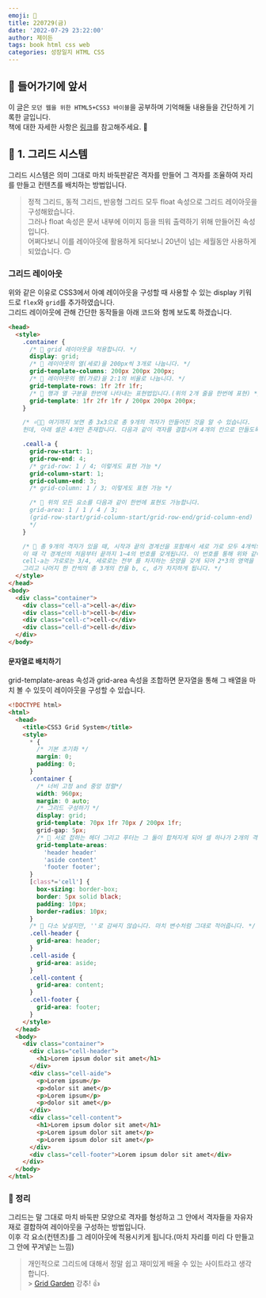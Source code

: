 ```yaml
---
emoji: 📖
title: 220729(금)
date: '2022-07-29 23:22:00'
author: 제이든
tags: book html css web
categories: 성장일지 HTML CSS
---
```


## 🍎 들어가기에 앞서

이 글은 `모던 웹을 위한 HTML5+CSS3 바이블`을 공부하며 기억해둘 내용들을 간단하게 기록한 글입니다. <br/>
책에 대한 자세한 사항은 [링크](https://www.hanbit.co.kr/store/books/look.php?p_code=B8371709349)를 참고해주세요. 👏

## 📖 1. 그리드 시스템

그리드 시스템은 의미 그대로 마치 바둑판같은 격자를 만들어 그 격자를 조율하여 자리를 만들고 컨텐츠를 배치하는 방법입니다.

> 정적 그리드, 동적 그리드, 반응형 그리드 모두 float 속성으로 그리드 레이아웃을 구성해왔습니다.<br/>
> 그러나 float 속성은 문서 내부에 이미지 등을 띄워 출력하기 위해 만들어진 속성입니다.<br/>
> 어쩌다보니 이를 레이아웃에 활용하게 되다보니 20년이 넘는 세월동안 사용하게 되었습니다. 🙃

### 그리드 레이아웃

위와 같은 이유로 CSS3에서 아예 레이아웃을 구성할 때 사용할 수 있는 display 키워드로 `flex`와 `grid`를 추가하였습니다.<br/>
그리드 레이아웃에 관해 간단한 동작들을 아래 코드와 함께 보도록 하겠습니다.

```html
<head>
  <style>
    .container {
      /* 🌟 grid 레이아웃을 적용합니다. */
      display: grid;
      /* 🌟 레이아웃의 열(세로)을 200px씩 3개로 나눕니다. */
      grid-template-columns: 200px 200px 200px;
      /* 🌟 레이아웃의 행(가로)을 2:1의 비율로 나눕니다. */
      grid-template-rows: 1fr 2fr 1fr;
      /* 🌟 행과 열 구분을 한번에 나타내는 표현법입니다.(위의 2개 줄을 한번에 표현) */
      grid-template: 1fr 2fr 1fr / 200px 200px 200px;
    }

    /* ⭐🌟🤩 여기까지 보면 총 3x3으로 총 9개의 격자가 만들어진 것을 알 수 있습니다.
    헌데, 아래 셀은 4개만 존재합니다. 다음과 같이 격자를 결합시켜 4개의 칸으로 만들도록 하겠습니다. */

    .ceall-a {
      grid-row-start: 1;
      grid-row-end: 4;
      /* grid-row: 1 / 4; 이렇게도 표현 가능 */
      grid-column-start: 1;
      grid-column-end: 3;
      /* grid-column: 1 / 3; 이렇게도 표현 가능 */

      /* 🌟 위의 모든 요소를 다음과 같이 한번에 표현도 가능합니다.
      grid-area: 1 / 1 / 4 / 3; 
      (grid-row-start/grid-column-start/grid-row-end/grid-column-end)
      */
    }

    /* 🌟 총 9개의 격자가 있을 때, 시작과 끝의 경계선을 포함해서 세로 가로 모두 4개씩의 경계선을 갖게 됩니다.
    이 때 각 경계선의 처음부터 끝까지 1~4의 번호를 갖게됩니다. 이 번호를 통해 위와 같이 스타일을 적용하면
    cell-a는 가로로는 3/4, 세로로는 전부 를 차지하는 모양을 갖게 되어 2*3의 영역을 차지합니다.
    그리고 나머지 한 칸씩의 총 3개의 칸을 b, c, d가 차지하게 됩니다. */
  </style>
</head>
<body>
  <div class="container">
    <div class="cell-a">cell-a</div>
    <div class="cell-b">cell-b</div>
    <div class="cell-c">cell-c</div>
    <div class="cell-d">cell-d</div>
  </div>
</body>
```

#### 문자열로 배치하기

grid-template-areas 속성과 grid-area 속성을 조합하면 문자열을 통해 그 배열을 마치 볼 수 있듯이 레이아웃을 구성할 수 있습니다.

```html
<!DOCTYPE html>
<html>
  <head>
    <title>CSS3 Grid System</title>
    <style>
      * {
        /* 기본 초기화 */
        margin: 0;
        padding: 0;
      }
      .container {
        /* 너비 고정 and 중앙 정렬*/
        width: 960px;
        margin: 0 auto;
        /* 그리드 구성하기 */
        display: grid;
        grid-template: 70px 1fr 70px / 200px 1fr;
        grid-gap: 5px;
        /* 🌟 서로 접하는 헤더 그리고 푸터는 그 둘이 합쳐지게 되어 셀 하나가 2개의 격자를 차지하게 됩니다. */
        grid-template-areas:
          'header header'
          'aside content'
          'footer footer';
      }
      [class*='cell'] {
        box-sizing: border-box;
        border: 5px solid black;
        padding: 10px;
        border-radius: 10px;
      }
      /* 🌟 다소 낯설지만, ''로 감싸지 않습니다. 마치 변수처럼 그대로 적어줍니다. */
      .cell-header {
        grid-area: header;
      }
      .cell-aside {
        grid-area: aside;
      }
      .cell-content {
        grid-area: content;
      }
      .cell-footer {
        grid-area: footer;
      }
    </style>
  </head>
  <body>
    <div class="container">
      <div class="cell-header">
        <h1>Lorem ipsum dolor sit amet</h1>
      </div>
      <div class="cell-aide">
        <p>Lorem ipsum</p>
        <p>dolor sit amet</p>
        <p>Lorem ipsum</p>
        <p>dolor sit amet</p>
      </div>
      <div class="cell-content">
        <h1>Lorem ipsum dolor sit amet</h1>
        <p>Lorem ipsum dolor sit amet</p>
        <p>Lorem ipsum dolor sit amet</p>
      </div>
      <div class="cell-footer">Lorem ipsum dolor sit amet</div>
    </div>
  </body>
</html>
```

### 📕 정리

그리드는 말 그대로 마치 바둑판 모양으로 격자를 형성하고 그 안에서 격자들을 자유자재로 결합하여 레이아웃을 구성하는 방법입니다.<br/>
이후 각 요소(컨텐츠)를 그 레이아웃에 적용시키게 됩니다.(마치 자리를 미리 다 만들고 그 안에 꾸겨넣는 느낌)<br/>

> 개인적으로 그리드에 대해서 정말 쉽고 재미있게 배울 수 있는 사이트라고 생각합니다.<br/> > [Grid Garden](https://cssgridgarden.com/#ko) 강추! 👍

```toc

```
